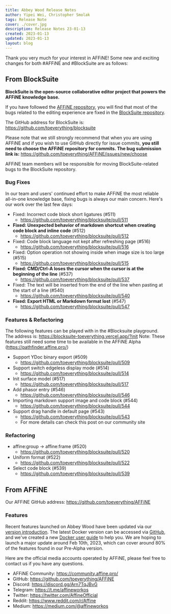 ```yaml
---
title: Abbey Wood Release Notes
author: Yipei Wei, Christopher Smolak
tags: Release Note
cover: ./cover.jpg
description: Release Notes 23-01-13
created: 2023-01-13
updated: 2023-01-13
layout: blog
---
```


Thank you very much for your interest in AFFiNE! 
Some new and exciting changes for both #AFFiNE and #BlockSuite are as follows:

## From BlockSuite

**BlockSuite is the open-source collaborative editor project that powers the AFFiNE knowledge base.**

If you have followed the [AFFiNE repository](https://github.com/toeverything/affine), you will find that most of the bugs related to the editing experience are fixed in the [BlockSuite repository](https://github.com/toeverything/blocksuite).

The GitHub address for BlockSuite is: https://github.com/toeverything/blocksuite

Please note that we still strongly recommend that when you are using AFFiNE and if you wish to use GitHub directly for issue commits, **you still need to choose the AFFiNE repository for commits. The bug submission link is:** https://github.com/toeverything/AFFiNE/issues/new/choose

AFFiNE team members will be responsible for moving BlockSuite-related bugs to the BlockSuite repository.

### Bug Fixes
In our team and users' continued effort to make AFFiNE the most reliable all-in-one knowledge base, fixing bugs is always our main concern. 
    Here's our work over the last few days:
- Fixed: Incorrect code block short ligatures (#511)
  - https://github.com/toeverything/blocksuite/pull/511
- **Fixed: Unexpected behavior of markdown shortcut when creating code block and inline code** (#512)
  - https://github.com/toeverything/blocksuite/pull/512
- Fixed: Code block language not kept after refreshing page (#516)
  - https://github.com/toeverything/blocksuite/pull/516
- Fixed: Option operation not showing inside when image size is too large (#515)
  - https://github.com/toeverything/blocksuite/pull/515
- **Fixed: CMD/Ctrl-A loses the cursor when the cursor is at the beginning of the line** (#537)
  - https://github.com/toeverything/blocksuite/pull/537
- Fixed: The text will be inserted from the end of the line when pasting at the start of a line (#540)
  - https://github.com/toeverything/blocksuite/pull/540
- **Fixed: Export HTML or Markdown format lost** (#547)
  - https://github.com/toeverything/blocksuite/pull/547

### Features & Refactoring
The following features can be played with in the #Blocksuite playground.
The address is: https://blocksuite-toeverything.vercel.app/?init
Note: These features still need some time to be available in the AFFiNE Alpha (https://pathfinder.affine.pro/)

- Support YDoc binary export (#509)
  - https://github.com/toeverything/blocksuite/pull/509
- Support switch edgeless display mode (#514)
  - https://github.com/toeverything/blocksuite/pull/514
- Init surface model (#517)
  - https://github.com/toeverything/blocksuite/pull/517
- Add phasor entry (#546)
  - https://github.com/toeverything/blocksuite/pull/546
- Importing markdown support image and code block (#544)
  - https://github.com/toeverything/blocksuite/pull/544
- Support drag handle in default page (#543)
  - https://github.com/toeverything/blocksuite/pull/543
  - For more details can check this post on our community site

### Refactoring
- affine:group -> affine:frame (#520)
  - https://github.com/toeverything/blocksuite/pull/520
- Uniform format (#522)
  - https://github.com/toeverything/blocksuite/pull/522
- Select code block (#539)
  - https://github.com/toeverything/blocksuite/pull/539

## From AFFiNE
Our AFFiNE GitHub address: https://github.com/toeverything/AFFiNE

### Features
Recent features launched on Abbey Wood have been updated via our [version introduction](https://community.affine.pro/c/release-notes/new-year-gift-alpha-abbey-wood).
The latest Docker version can be accessed via [GitHub](https://github.com/orgs/toeverything/packages?repo_name=AFFiNE), and we've created a new [Docker user guide](https://community.affine.pro/c/user-guide/self-host-affine-with-docker-pre-alpha-and-alpha-local-setup-user-guide) to help you.
We are hoping to launch a major update around Feb 10th, 2023, which can cover around 80% of the features found in our Pre-Alpha version.

Here are the official media accounts operated by AFFiNE, please feel free to contact us if you have any questions. 

- AFFiNE Community: https://community.affine.pro/
- GitHub: https://github.com/toeverything/AFFiNE    
- Discord: https://discord.gg/Arn7TqJBvG
- Telegram: https://t.me/affineworkos
- Twitter: https://twitter.com/AffineOfficial
- Reddit: https://www.reddit.com/r/Affine
- Medium: https://medium.com/@affineworkos
